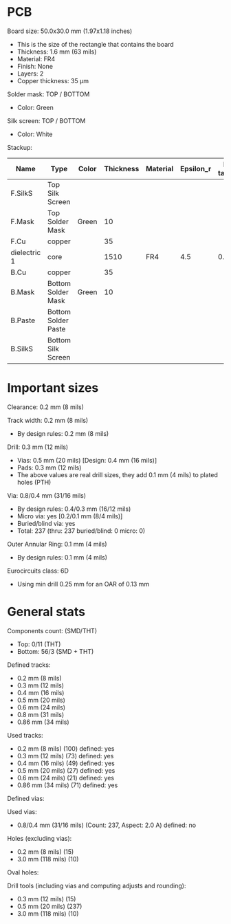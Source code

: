 # PCB

Board size: 50.0x30.0 mm (1.97x1.18 inches)

- This is the size of the rectangle that contains the board
- Thickness: 1.6 mm (63 mils)
- Material: FR4
- Finish: None
- Layers: 2
- Copper thickness: 35 µm

Solder mask: TOP / BOTTOM

- Color: Green

Silk screen: TOP / BOTTOM

- Color: White


Stackup:

| Name                 | Type                 | Color            | Thickness | Material        | Epsilon_r | Loss tangent |
|----------------------|----------------------|------------------|-----------|-----------------|-----------|--------------|
| F.SilkS              | Top Silk Screen      |                  |           |                 |           |              |
| F.Mask               | Top Solder Mask      | Green            |        10 |                 |           |              |
| F.Cu                 | copper               |                  |        35 |                 |           |              |
| dielectric 1         | core                 |                  |      1510 | FR4             |       4.5 |        0.020 |
| B.Cu                 | copper               |                  |        35 |                 |           |              |
| B.Mask               | Bottom Solder Mask   | Green            |        10 |                 |           |              |
| B.Paste              | Bottom Solder Paste  |                  |           |                 |           |              |
| B.SilkS              | Bottom Silk Screen   |                  |           |                 |           |              |

# Important sizes

Clearance: 0.2 mm (8 mils)

Track width: 0.2 mm (8 mils)

- By design rules: 0.2 mm (8 mils)

Drill: 0.3 mm (12 mils)

- Vias: 0.5 mm (20 mils) [Design: 0.4 mm (16 mils)]
- Pads: 0.3 mm (12 mils)
- The above values are real drill sizes, they add 0.1 mm (4 mils) to plated holes (PTH)

Via: 0.8/0.4 mm (31/16 mils)

- By design rules: 0.4/0.3 mm (16/12 mils)
- Micro via: yes [0.2/0.1 mm (8/4 mils)]
- Buried/blind via: yes
- Total: 237 (thru: 237 buried/blind: 0 micro: 0)

Outer Annular Ring: 0.1 mm (4 mils)

- By design rules: 0.1 mm (4 mils)

Eurocircuits class: 6D
- Using min drill 0.25 mm for an OAR of 0.13 mm


# General stats

Components count: (SMD/THT)

- Top: 0/11 (THT)
- Bottom: 56/3 (SMD + THT)

Defined tracks:

- 0.2 mm (8 mils)
- 0.3 mm (12 mils)
- 0.4 mm (16 mils)
- 0.5 mm (20 mils)
- 0.6 mm (24 mils)
- 0.8 mm (31 mils)
- 0.86 mm (34 mils)

Used tracks:

- 0.2 mm (8 mils) (100) defined: yes
- 0.3 mm (12 mils) (73) defined: yes
- 0.4 mm (16 mils) (49) defined: yes
- 0.5 mm (20 mils) (27) defined: yes
- 0.6 mm (24 mils) (21) defined: yes
- 0.86 mm (34 mils) (71) defined: yes

Defined vias:


Used vias:

- 0.8/0.4 mm (31/16 mils) (Count: 237, Aspect: 2.0 A) defined: no

Holes (excluding vias):

- 0.2 mm (8 mils) (15)
- 3.0 mm (118 mils) (10)

Oval holes:


Drill tools (including vias and computing adjusts and rounding):

- 0.3 mm (12 mils) (15)
- 0.5 mm (20 mils) (237)
- 3.0 mm (118 mils) (10)




